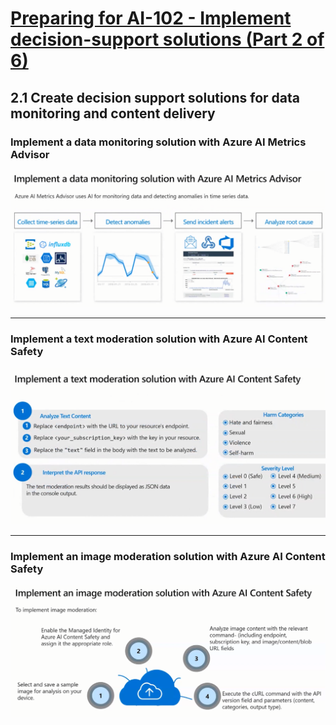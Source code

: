 # [Preparing for AI-102 - Implement decision-support solutions (Part 2 of 6)](https://learn.microsoft.com/en-us/shows/exam-readiness-zone/preparing-for-ai-102-implement-decision-support-solutions)

## 2.1 Create decision support solutions for data monitoring and content delivery

### Implement a data monitoring solution with Azure AI Metrics Advisor

![alt text](image-10.png)

---

### Implement a text moderation solution with Azure AI Content Safety

![alt text](image-11.png)

---

### Implement an image moderation solution with Azure AI Content Safety

![alt text](image-12.png)